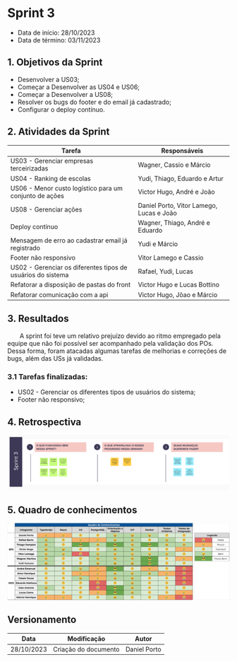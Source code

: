 # Sprint 3

- Data de início: 28/10/2023
- Data de término: 03/11/2023

## 1. Objetivos da Sprint

- Desenvolver a US03;
- Começar a Desenvolver as US04 e US06;
- Começar a Desenvolver a US08;
- Resolver os bugs do footer e do email já cadastrado;
- Configurar o deploy contínuo.

## 2. Atividades da Sprint
| Tarefa | Responsáveis |
|---|---|
|US03 - Gerenciar empresas terceirizadas|Wagner, Cassio e Márcio|
|US04 - Ranking de escolas|Yudi, Thiago, Eduardo e Artur|
|US06 - Menor custo logístico para um conjunto de ações| Victor Hugo, André e João|
|US08 - Gerenciar ações| Daniel Porto, Vitor Lamego, Lucas e João|
|Deploy contínuo| Wagner, Thiago, André e Eduardo|
|Mensagem de erro ao cadastrar email já registrado|Yudi e Márcio|
|Footer não responsivo|Vitor Lamego e Cassio|
|US02 - Gerenciar os diferentes tipos de usuários do sistema| Rafael, Yudi, Lucas|
|Refatorar a disposição de pastas do front| Victor Hugo e Lucas Bottino|
|Refatorar comunicação com a api | Victor Hugo, Jõao e Márcio|

## 3. Resultados

&emsp;&emsp;A sprint foi teve um relativo prejuízo devido ao ritmo empregado pela equipe que não foi possível ser acompanhado pela validação dos POs. Dessa forma, foram atacadas algumas tarefas de melhorias e correções de bugs, além das USs já validadas.

### 3.1 Tarefas finalizadas:

- US02 - Gerenciar os diferentes tipos de usuários do sistema;
- Footer não responsivo;


## 4. Retrospectiva

![Retrospectiva](../assets/retrospectivas/retrospectiva3.png)

## 5. Quadro de conhecimentos

![Conhecimentos](../assets/quadro-conhecimento/conhecimento3.png)

## Versionamento

| Data | Modificação | Autor |
|---|---|---|
|28/10/2023|Criação do documento|Daniel Porto|
